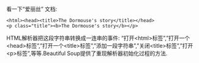 看一下“爱丽丝” 文档:

```
<html><head><title>The Dormouse's story</title></head>
<p class="title"><b>The Dormouse's story</b></p>
```

HTML解析器把这段字符串转换成一连串的事件: “打开&lt;html&gt;标签”,”打开一个&lt;head&gt;标签”,”打开一个&lt;title&gt;标签”,”添加一段字符串”,”关闭&lt;title&gt;标签”,”打开&lt;p&gt;标签”,等等.Beautiful Soup提供了重现解析器初始化过程的方法.

